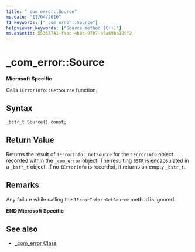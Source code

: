 ```yaml
---
title: "_com_error::Source"
ms.date: "11/04/2016"
f1_keywords: ["_com_error::Source"]
helpviewer_keywords: ["Source method [C++]"]
ms.assetid: 55353741-fabc-4b0c-9787-b5a69bb189f2
---
```

# _com_error::Source

**Microsoft Specific**

Calls `IErrorInfo::GetSource` function.

## Syntax

```
_bstr_t Source() const;
```

## Return Value

Returns the result of `IErrorInfo::GetSource` for the `IErrorInfo` object recorded within the `_com_error` object. The resulting `BSTR` is encapsulated in a `_bstr_t` object. If no `IErrorInfo` is recorded, it returns an empty `_bstr_t`.

## Remarks

Any failure while calling the `IErrorInfo::GetSource` method is ignored.

**END Microsoft Specific**

## See also

- [_com_error Class](../cpp/com-error-class.md)

